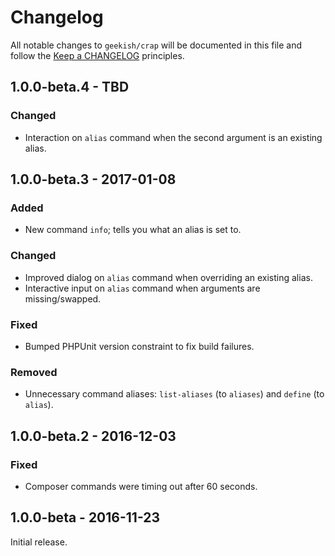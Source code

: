 # Changelog

All notable changes to `geekish/crap` will be documented in this file and follow the [Keep a CHANGELOG](http://keepachangelog.com/) principles.

## 1.0.0-beta.4 - TBD

### Changed

- Interaction on `alias` command when the second argument is an existing alias.

## 1.0.0-beta.3 - 2017-01-08

### Added

- New command `info`; tells you what an alias is set to.

### Changed

- Improved dialog on `alias` command when overriding an existing alias.
- Interactive input on `alias` command when arguments are missing/swapped.

### Fixed

- Bumped PHPUnit version constraint to fix build failures.

### Removed

- Unnecessary command aliases: `list-aliases` (to `aliases`) and `define` (to `alias`).

## 1.0.0-beta.2 - 2016-12-03

### Fixed

- Composer commands were timing out after 60 seconds.

## 1.0.0-beta - 2016-11-23

Initial release.
